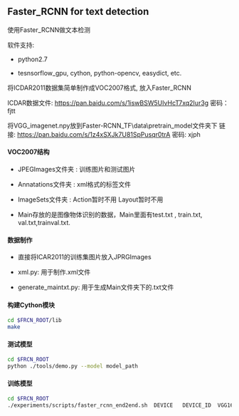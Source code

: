 ## Faster_RCNN for text detection

使用Faster_RCNN做文本检测

软件支持:

* python2.7

* tesnsorflow_gpu, cython, python-opencv,  easydict,  etc.

将ICDAR2011数据集简单制作成VOC2007格式, 放入Faster_RCNN

ICDAR数据文件: https://pan.baidu.com/s/1iswBSW5UIvHcT7xq2Iur3g  密码：fjtt



将VGG_imagenet.npy放到Faster-RCNN_TF\data\pretrain_model文件夹下
链接: https://pan.baidu.com/s/1z4xSXJk7U81SpPusqr0trA 密码: xjph



#### VOC2007结构

* JPEGImages文件夹 :   训练图片和测试图片

* Annatations文件夹 :  xml格式的标签文件

* ImageSets文件夹 :  Action暂时不用  Layout暂时不用

 * Main存放的是图像物体识别的数据，Main里面有test.txt , train.txt, val.txt,trainval.txt.


#### 数据制作
* 直接将ICAR2011的训练集图片放入JPRGImages

* xml.py:  用于制作.xml文件

* generate_maintxt.py:  用于生成Main文件夹下的.txt文件

#### 构建Cython模块
```bash
cd $FRCN_ROOT/lib
make
```


#### 测试模型
```bash
cd $FRCN_ROOT
python ./tools/demo.py --model model_path
```


#### 训练模型
```bash
cd $FRCN_ROOT
./experiments/scripts/faster_rcnn_end2end.sh  DEVICE   DEVICE_ID  VGG16 pascal_voc
```




